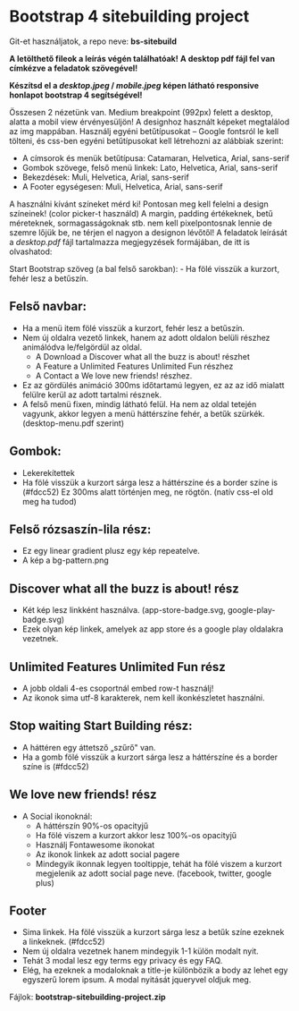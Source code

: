 # Bootstrap 4 sitebuilding project
Git-et használjatok, a repo neve: **bs-sitebuild**

**A letölthető fileok a leírás végén találhatóak!**
**A desktop pdf fájl fel van címkézve a feladatok szövegével!**

**Készítsd el a *desktop.jpeg* / *mobile.jpeg* képen látható responsive honlapot bootstrap 4 segítségével!**

Összesen 2 nézetünk van. Medium breakpoint (992px) felett a desktop, alatta a mobil view érvényesüljön! A designhoz használt képeket megtalálod az img mappában. Használj egyéni betűtípusokat – Google fontsról le kell tölteni, és css-ben egyéni betűtípusokat kell létrehozni az alábbiak szerint:

- A címsorok és menük betűtípusa: Catamaran, Helvetica, Arial, sans-serif
- Gombok szövege, felső menü linkek: Lato, Helvetica, Arial, sans-serif
- Bekezdések: Muli, Helvetica, Arial, sans-serif
- A Footer egységesen: Muli, Helvetica, Arial, sans-serif

A használni kívánt színeket mérd ki! Pontosan meg kell felelni a design színeinek! (color picker-t használd) A margin, padding értékeknek, betű méreteknek, sormagasságoknak stb. nem kell pixelpontosnak lennie de szemre lőjük be, ne térjen el nagyon a designon lévőtől! A feladatok leírását a *desktop.pdf* fájl tartalmazza megjegyzések formájában, de itt is olvashatod:

Start Bootstrap szöveg (a bal felső sarokban): - Ha fölé visszük a kurzort, fehér lesz a betűszín.

## Felső navbar:

- Ha a menü item fölé visszük a kurzort, fehér lesz a betűszín.
- Nem új oldalra vezető linkek, hanem az adott oldalon belüli részhez animálódva le/felgördül az oldal.
    - A Download a Discover what all the buzz is about! részhet
    - A Feature a Unlimited Features Unlimited Fun részhez
    - A Contact a We love new friends! részhez.
- Ez az gördülés animáció 300ms időtartamú legyen, ez az az idő mialatt felülre kerül az adott tartalmi résznek.
- A felső menü fixen, mindig látható felül. Ha nem az oldal tetején vagyunk, akkor legyen a menü háttérszíne fehér, a betűk szürkék. (desktop-menu.pdf szerint)

## Gombok:

- Lekerekítettek
- Ha fölé visszük a kurzort sárga lesz a háttérszíne és a border színe is (#fdcc52) Ez 300ms alatt történjen meg, ne rögtön. (natív css-el old meg ha tudod)

## Felső rózsaszín-lila rész:

- Ez egy linear gradient plusz egy kép repeatelve.
- A kép a bg-pattern.png

## Discover what all the buzz is about! rész

- Két kép lesz linkként használva. (app-store-badge.svg, google-play-badge.svg)
- Ezek olyan kép linkek, amelyek az app store és a google play oldalakra vezetnek.

## Unlimited Features Unlimited Fun rész

- A jobb oldali 4-es csoportnál embed row-t használj!
- Az ikonok sima utf-8 karakterek, nem kell ikonkészletet használni.

## Stop waiting Start Building rész:

- A háttéren egy áttetsző „szűrő" van.
- Ha a gomb fölé visszük a kurzort sárga lesz a háttérszíne és a border színe is (#fdcc52)

## We love new friends! rész

- A Social ikonoknál:
    - A háttérszín 90%-os opacityjű
    - Ha fölé viszem a kurzort akkor lesz 100%-os opacityjű
    - Használj Fontawesome ikonokat
    - Az ikonok linkek az adott social pagere
    - Mindegyik ikonnak legyen tooltippje, tehát ha fölé viszem a kurzort megjelenik az adott social page neve. (facebook, twitter, google plus)

## Footer

- Sima linkek. Ha fölé visszük a kurzort sárga lesz a betűk színe ezeknek a linkeknek. (#fdcc52)
- Nem új oldalra vezetnek hanem mindegyik 1-1 külön modalt nyit.
- Tehát 3 modal lesz egy terms egy privacy és egy FAQ.
- Elég, ha ezeknek a modaloknak a title-je különbözik a body az lehet egy egyszerű lorem ipsum. A modal nyitását jqueryvel oldjuk meg.

Fájlok: **bootstrap-sitebuilding-project.zip**
